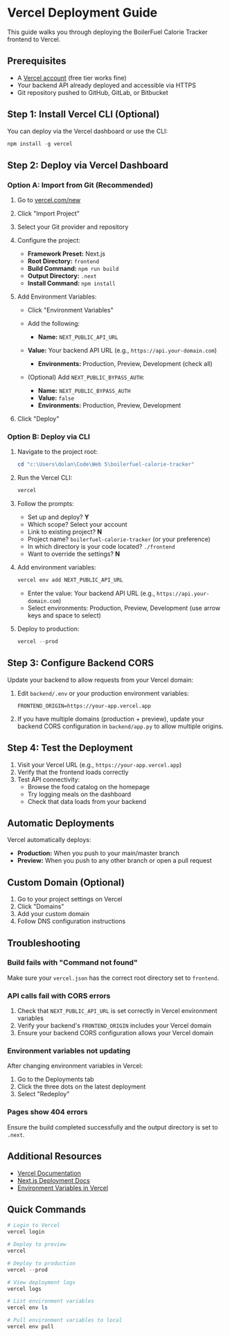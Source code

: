 # Vercel Deployment Guide

This guide walks you through deploying the BoilerFuel Calorie Tracker frontend to Vercel.

## Prerequisites

- A [Vercel account](https://vercel.com/signup) (free tier works fine)
- Your backend API already deployed and accessible via HTTPS
- Git repository pushed to GitHub, GitLab, or Bitbucket

## Step 1: Install Vercel CLI (Optional)

You can deploy via the Vercel dashboard or use the CLI:

```powershell
npm install -g vercel
```

## Step 2: Deploy via Vercel Dashboard

### Option A: Import from Git (Recommended)

1. Go to [vercel.com/new](https://vercel.com/new)
2. Click "Import Project"
3. Select your Git provider and repository
4. Configure the project:
   - **Framework Preset:** Next.js
   - **Root Directory:** `frontend`
   - **Build Command:** `npm run build`
   - **Output Directory:** `.next`
   - **Install Command:** `npm install`

5. Add Environment Variables:
   - Click "Environment Variables"
   - Add the following:
     - **Name:** `NEXT_PUBLIC_API_URL`
   - **Value:** Your backend API URL (e.g., `https://api.your-domain.com`)
     - **Environments:** Production, Preview, Development (check all)
   
   - (Optional) Add `NEXT_PUBLIC_BYPASS_AUTH`:
     - **Name:** `NEXT_PUBLIC_BYPASS_AUTH`
     - **Value:** `false`
     - **Environments:** Production, Preview, Development

6. Click "Deploy"

### Option B: Deploy via CLI

1. Navigate to the project root:
   ```powershell
   cd "c:\Users\dolan\Code\Web 5\boilerfuel-calorie-tracker"
   ```

2. Run the Vercel CLI:
   ```powershell
   vercel
   ```

3. Follow the prompts:
   - Set up and deploy? **Y**
   - Which scope? Select your account
   - Link to existing project? **N**
   - Project name? `boilerfuel-calorie-tracker` (or your preference)
   - In which directory is your code located? `./frontend`
   - Want to override the settings? **N**

4. Add environment variables:
   ```powershell
   vercel env add NEXT_PUBLIC_API_URL
   ```
   - Enter the value: Your backend API URL (e.g., `https://api.your-domain.com`)
   - Select environments: Production, Preview, Development (use arrow keys and space to select)

5. Deploy to production:
   ```powershell
   vercel --prod
   ```

## Step 3: Configure Backend CORS

Update your backend to allow requests from your Vercel domain:

1. Edit `backend/.env` or your production environment variables:
   ```
   FRONTEND_ORIGIN=https://your-app.vercel.app
   ```

2. If you have multiple domains (production + preview), update your backend CORS configuration in `backend/app.py` to allow multiple origins.

## Step 4: Test the Deployment

1. Visit your Vercel URL (e.g., `https://your-app.vercel.app`)
2. Verify that the frontend loads correctly
3. Test API connectivity:
   - Browse the food catalog on the homepage
   - Try logging meals on the dashboard
   - Check that data loads from your backend

## Automatic Deployments

Vercel automatically deploys:
- **Production:** When you push to your main/master branch
- **Preview:** When you push to any other branch or open a pull request

## Custom Domain (Optional)

1. Go to your project settings on Vercel
2. Click "Domains"
3. Add your custom domain
4. Follow DNS configuration instructions

## Troubleshooting

### Build fails with "Command not found"

Make sure your `vercel.json` has the correct root directory set to `frontend`.

### API calls fail with CORS errors

1. Check that `NEXT_PUBLIC_API_URL` is set correctly in Vercel environment variables
2. Verify your backend's `FRONTEND_ORIGIN` includes your Vercel domain
3. Ensure your backend CORS configuration allows your Vercel domain

### Environment variables not updating

After changing environment variables in Vercel:
1. Go to the Deployments tab
2. Click the three dots on the latest deployment
3. Select "Redeploy"

### Pages show 404 errors

Ensure the build completed successfully and the output directory is set to `.next`.

## Additional Resources

- [Vercel Documentation](https://vercel.com/docs)
- [Next.js Deployment Docs](https://nextjs.org/docs/deployment)
- [Environment Variables in Vercel](https://vercel.com/docs/concepts/projects/environment-variables)

## Quick Commands

```powershell
# Login to Vercel
vercel login

# Deploy to preview
vercel

# Deploy to production
vercel --prod

# View deployment logs
vercel logs

# List environment variables
vercel env ls

# Pull environment variables to local
vercel env pull
```

